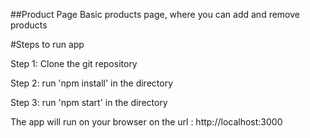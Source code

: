 ##Product Page
Basic products page, where you can add and remove products

#Steps to run app

Step 1: Clone the git repository

Step 2: run 'npm install' in the directory

Step 3: run 'npm start' in the directory

The app will run on your browser on the url : http://localhost:3000
